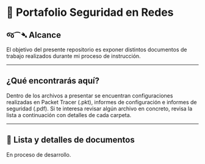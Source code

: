 <h1> 📖 Portafolio Seguridad en Redes </h1>

  <h2> જ⁀➴ Alcance</h2>

<p>El objetivo del presente repositorio es exponer distintos documentos de trabajo realizados durante mi proceso de instrucción.</p>

---

  <h2>¿Qué encontrarás aquí?</h2>

<p>Dentro de los archivos a presentar se encuentran configuraciones realizadas en Packet Tracer (.pkt), informes de configuración e informes de seguridad (.pdf). Si te interesa revisar algún archivo en concreto, revisa la lista a continuación con detalles de cada carpeta.</p>

---

  <h2>📁 Lista y detalles de documentos</h2>

<p>En proceso de desarrollo.</p>
